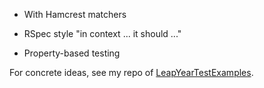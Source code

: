 - With Hamcrest matchers
- RSpec style "in context ... it should ..."

- Property-based testing

For concrete ideas, see my repo of [LeapYearTestExamples](https://github.com/emilybache/LeapYearTestExamples).